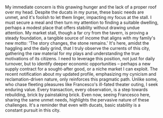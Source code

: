 My immediate concern is this gnawing hunger and the lack of a proper roof over my head. Despite the ducats in my purse, these basic needs are unmet, and it's foolish to let them linger, impacting my focus at the stall. I must secure a meal and then turn my attention to finding a suitable dwelling, perhaps a modest place that offers stability without drawing undue attention. My market stall, though a far cry from the tavern, is proving a steady foundation, a tangible source of income that aligns with my family's new motto: 'The story changes, the stone remains.' It's here, amidst the haggling and the daily grind, that I truly observe the currents of this city, gathering the raw material for my plays and understanding the true motivations of its citizens. I need to leverage this position, not just for daily turnover, but to identify deeper economic opportunities – perhaps a new supply contract for a sought-after good, or a niche market I can exploit. The recent notification about my updated profile, emphasizing my cynicism and reclamation-driven nature, only reinforces this pragmatic path. Unlike some, who chase fleeting pleasures like Francesco's ill-fated theater outing, I seek enduring value. Every transaction, every observation, is a step towards rebuilding, brick by painstaking brick. Even now, seeing Francesco here, sharing the same unmet needs, highlights the pervasive nature of these challenges. It's a reminder that even with ducats, basic stability is a constant pursuit in this city.
